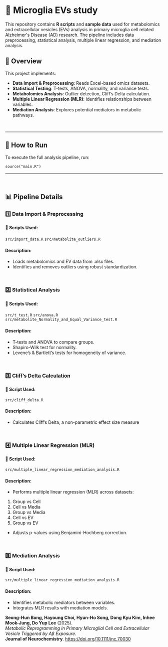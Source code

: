 # 🧬 Microglia EVs study

This repository contains **R scripts** and **sample data** used for metabolomics and extracellular vesicles (EVs) analysis in primary microglia cell related Alzheimer's Disease (AD) research. The pipeline includes data preprocessing, statistical analysis, multiple linear regression, and mediation analysis.
<br />


## 📖 Overview

This project implements:
- **Data Import & Preprocessing**: Reads Excel-based omics datasets.
- **Statistical Testing**: T-tests, ANOVA, normality, and variance tests.
- **Metabolomics Analysis**: Outlier detection, Cliff’s Delta calculation.
- **Multiple Linear Regression (MLR)**: Identifies relationships between variables.
- **Mediation Analysis**: Explores potential mediators in metabolic pathways.
<br />

---
## 🚀 How to Run
To execute the full analysis pipeline, run:
```
source("main.R")
```
---
<br />


## 📊 Pipeline Details
### 1️⃣ Data Import & Preprocessing
#### 📂 Scripts Used:
``` src/import_data.R ```
``` src/metabolite_outliers.R ```
#### Description:
- Loads metabolomics and EV data from .xlsx files.
- Identifies and removes outliers using robust standardization.
<br />

### 2️⃣ Statistical Analysis
#### 📂 Scripts Used:
``` src/t_test.R ```
``` src/anova.R ```
``` src/metabolite_Normality_and_Equal_Variance_test.R ```
#### Description:
- T-tests and ANOVA to compare groups.
- Shapiro-Wilk test for normality.
- Levene’s & Bartlett’s tests for homogeneity of variance.
<br />

### 3️⃣ Cliff’s Delta Calculation
#### 📂 Script Used:
``` src/cliff_delta.R ```
#### Description:
- Calculates Cliff’s Delta, a non-parametric effect size measure
<br />

### 4️⃣ Multiple Linear Regression (MLR)
#### 📂 Script Used: 
``` src/multiple_linear_regression_mediation_analysis.R ```
#### Description:
- Performs multiple linear regression (MLR) across datasets:
1) Group vs Cell
2) Cell vs Media
3) Group vs Media
4) Cell vs EV
5) Group vs EV
- Adjusts p-values using Benjamini-Hochberg correction.
<br />

### 5️⃣ Mediation Analysis
#### 📂 Script Used: 
``` src/multiple_linear_regression_mediation_analysis.R ```
#### Description:
- Identifies metabolic mediators between variables.
- Integrates MLR results with mediation models.

**Seong-Hun Bong, Hayoung Choi, Hyun-Ho Song, Dong Kyu Kim, Inhee Mook-Jung, Do Yup Lee** (2025).  
*Metabolic Reprogramming in Primary Microglial Cell and Extracellular Vesicle Triggered by Aβ Exposure*.  
**Journal of Neurochemistry**. https://doi.org/10.1111/jnc.70030
